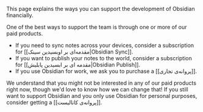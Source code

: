 This page explains the ways you can support the development of Obsidian financially.

One of the best ways to support the team is through one or more of our paid products.

- If you need to sync notes across your devices, consider a subscription for [[مقدمه‌ای بر اوبسیدین سینک|Obsidian Sync]].
- If you want to publish your notes to the world, consider a subscription for [[مقدمه ای بر ابسیدین پابلیش|Obsidian Publish]].
- If you use Obsidian for work, we ask you to purchase a [[پروانه‌ی تجاری]].

We understand that you might not be interested in any of our paid products right now, though we'd love to know how we can change that! If you still want to support Obsidian and you only use Obsidian for personal purposes, consider getting a [[پروانه‌ی کاتالیست]].

